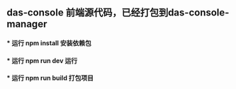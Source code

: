 ## das-console 前端源代码，已经打包到das-console-manager
#### * 运行 npm install 安装依赖包
#### * 运行 npm run dev 运行
#### * 运行 npm run build 打包项目
